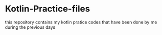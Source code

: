 ﻿# Kotlin-Practice-files
this repository contains my kotlin pratice codes that have been done by me during the previous days

